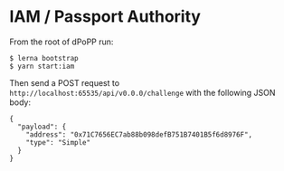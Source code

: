 # IAM / Passport Authority

From the root of dPoPP run:

```
$ lerna bootstrap
$ yarn start:iam
```

Then send a POST request to `http://localhost:65535/api/v0.0.0/challenge` with the following JSON body:

```
{
  "payload": {
    "address": "0x71C7656EC7ab88b098defB751B7401B5f6d8976F",
    "type": "Simple"
  }
}
```
